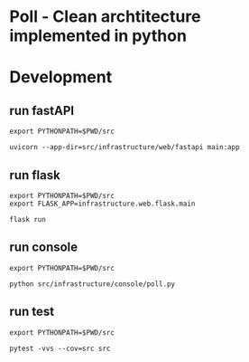 # Poll - Clean archtitecture implemented in python

# Development

## run fastAPI
```
export PYTHONPATH=$PWD/src 

uvicorn --app-dir=src/infrastructure/web/fastapi main:app
```

## run flask
```
export PYTHONPATH=$PWD/src 
export FLASK_APP=infrastructure.web.flask.main 

flask run
```

## run console
```
export PYTHONPATH=$PWD/src

python src/infrastructure/console/poll.py
```

## run test 
```
export PYTHONPATH=$PWD/src 

pytest -vvs --cov=src src  
```